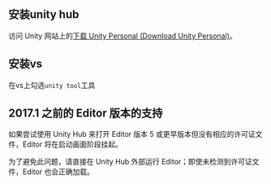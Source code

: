 ## 安装unity hub

访问 Unity 网站上的[下载 Unity Personal (Download Unity Personal)](https://store.unity.com/download?ref=personal)。

## 安装vs

在vs上勾选`unity tool`工具

## 2017.1 之前的 Editor 版本的支持

如果尝试使用 Unity Hub 来打开 Editor 版本 5 或更早版本但没有相应的许可证文件，Editor 将在启动画面阶段挂起。

为了避免此问题，请直接在 Unity Hub 外部运行 Editor；即使未检测到许可证文件，Editor 也会正确加载。